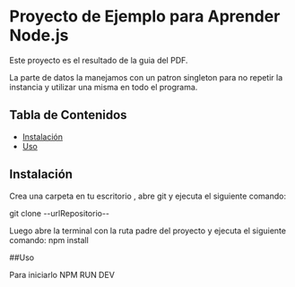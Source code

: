# Proyecto de Ejemplo para Aprender Node.js

Este proyecto es el resultado de la guia del PDF.

La parte de datos la manejamos con un patron singleton para no repetir la instancia y utilizar una misma en todo el programa.

## Tabla de Contenidos

- [Instalación](#instalación)
- [Uso](#uso)

## Instalación

Crea una carpeta en tu escritorio , abre git y ejecuta el siguiente comando:

git clone --urlRepositorio--

Luego abre la terminal con la ruta padre del proyecto y ejecuta el siguiente comando:
npm install


##Uso

Para iniciarlo
NPM RUN DEV


